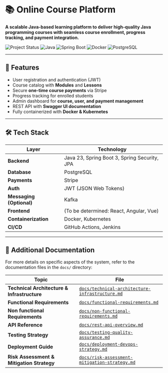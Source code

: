 # 📚 Online Course Platform

**A scalable Java-based learning platform to deliver high-quality Java programming courses with seamless course enrollment, progress tracking, and payment integration.**

![Project Status](https://img.shields.io/badge/Status-In_Development-yellow.svg)
![Java](https://img.shields.io/badge/Java-23-blue.svg)
![Spring Boot](https://img.shields.io/badge/Spring%20Boot-3.0-green.svg)
![Docker](https://img.shields.io/badge/Docker-Enabled-blue.svg)
![PostgreSQL](https://img.shields.io/badge/PostgreSQL-Database-blue.svg)

---

## 🚀 Features
- User registration and authentication (JWT)
- Course catalog with **Modules** and **Lessons**
- Secure **one-time course payments** via Stripe
- Progress tracking for enrolled students
- Admin dashboard for **course, user, and payment management**
- REST API with **Swagger UI documentation**
- Fully containerized with **Docker & Kubernetes**

---

## 🛠️ Tech Stack

| Layer | Technology                                   |
|---------|----------------------------------------------|
| **Backend** | Java 23, Spring Boot 3, Spring Security, JPA |
| **Database** | PostgreSQL                                   |
| **Payments** | Stripe                                       |
| **Auth** | JWT (JSON Web Tokens)                        |
| **Messaging (Optional)** | Kafka                                        |
| **Frontend** | (To be determined: React, Angular, Vue)      |
| **Containerization** | Docker, Kubernetes                           |
| **CI/CD** | GitHub Actions, Jenkins                      |

---

## 📂 Additional Documentation

For more details on specific aspects of the system, refer to the documentation files in the `docs/` directory:

| Topic                                       | File                                                                                             |
|---------------------------------------------|--------------------------------------------------------------------------------------------------|
| **Technical Architecture & Infrastructure** | [`docs/technical-architecture-infrastructure.md`](docs/technical-architecture-infrastructure.md) |
| **Functional Requirements**                 | [`docs/functional-requirements.md`](docs/functional-requirements.md)                             |
| **Non functional Requirements**             | [`docs/non-functional-requirements.md`](docs/non-functional-requirements.md)                     |
| **API Reference**                           | [`docs/rest-api-overview.md`](docs/rest-api-overview.md)                                         |
| **Testing Strategy**                        | [`docs/testing-quality-assurance.md`](docs/testing-quality-assurance.md)                         |
| **Deployment Guide**                        | [`docs/deployment-devops-strategy.md`](docs/deployment-devops-strategy.md)                       |
| **Risk Assessment & Mitigation Strategy**   | [`docs/risk-assessment-mitigation-strategy.md`](docs/risk-assessment-mitigation-strategy.md)     |